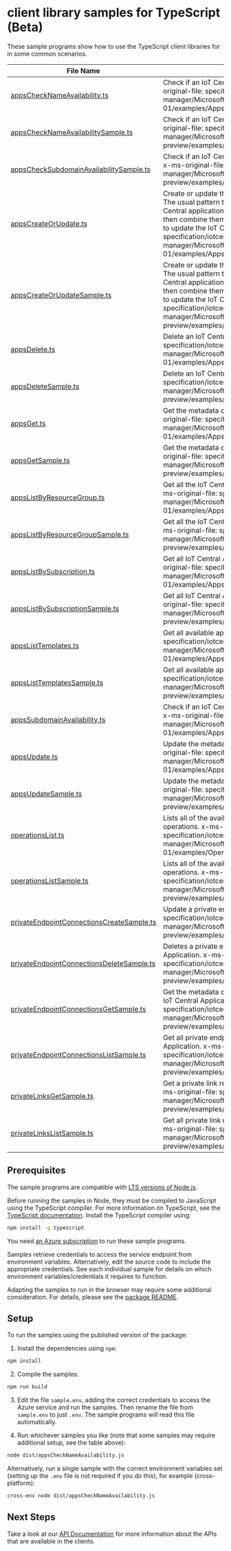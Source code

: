 # client library samples for TypeScript (Beta)

These sample programs show how to use the TypeScript client libraries for in some common scenarios.

| **File Name**                                                                       | **Description**                                                                                                                                                                                                                                                                                                                                                                                                                    |
| ----------------------------------------------------------------------------------- | ---------------------------------------------------------------------------------------------------------------------------------------------------------------------------------------------------------------------------------------------------------------------------------------------------------------------------------------------------------------------------------------------------------------------------------- |
| [appsCheckNameAvailability.ts][appschecknameavailability]                           | Check if an IoT Central application name is available. x-ms-original-file: specification/iotcentral/resource-manager/Microsoft.IoTCentral/stable/2021-06-01/examples/Apps_CheckNameAvailability.json                                                                                                                                                                                                                               |
| [appsCheckNameAvailabilitySample.ts][appschecknameavailabilitysample]               | Check if an IoT Central application name is available. x-ms-original-file: specification/iotcentral/resource-manager/Microsoft.IoTCentral/preview/2021-11-01-preview/examples/Apps_CheckNameAvailability.json                                                                                                                                                                                                                      |
| [appsCheckSubdomainAvailabilitySample.ts][appschecksubdomainavailabilitysample]     | Check if an IoT Central application subdomain is available. x-ms-original-file: specification/iotcentral/resource-manager/Microsoft.IoTCentral/preview/2021-11-01-preview/examples/Apps_CheckSubdomainAvailability.json                                                                                                                                                                                                            |
| [appsCreateOrUpdate.ts][appscreateorupdate]                                         | Create or update the metadata of an IoT Central application. The usual pattern to modify a property is to retrieve the IoT Central application metadata and security metadata, and then combine them with the modified values in a new body to update the IoT Central application. x-ms-original-file: specification/iotcentral/resource-manager/Microsoft.IoTCentral/stable/2021-06-01/examples/Apps_CreateOrUpdate.json          |
| [appsCreateOrUpdateSample.ts][appscreateorupdatesample]                             | Create or update the metadata of an IoT Central application. The usual pattern to modify a property is to retrieve the IoT Central application metadata and security metadata, and then combine them with the modified values in a new body to update the IoT Central application. x-ms-original-file: specification/iotcentral/resource-manager/Microsoft.IoTCentral/preview/2021-11-01-preview/examples/Apps_CreateOrUpdate.json |
| [appsDelete.ts][appsdelete]                                                         | Delete an IoT Central application. x-ms-original-file: specification/iotcentral/resource-manager/Microsoft.IoTCentral/stable/2021-06-01/examples/Apps_Delete.json                                                                                                                                                                                                                                                                  |
| [appsDeleteSample.ts][appsdeletesample]                                             | Delete an IoT Central application. x-ms-original-file: specification/iotcentral/resource-manager/Microsoft.IoTCentral/preview/2021-11-01-preview/examples/Apps_Delete.json                                                                                                                                                                                                                                                         |
| [appsGet.ts][appsget]                                                               | Get the metadata of an IoT Central application. x-ms-original-file: specification/iotcentral/resource-manager/Microsoft.IoTCentral/stable/2021-06-01/examples/Apps_Get.json                                                                                                                                                                                                                                                        |
| [appsGetSample.ts][appsgetsample]                                                   | Get the metadata of an IoT Central application. x-ms-original-file: specification/iotcentral/resource-manager/Microsoft.IoTCentral/preview/2021-11-01-preview/examples/Apps_Get.json                                                                                                                                                                                                                                               |
| [appsListByResourceGroup.ts][appslistbyresourcegroup]                               | Get all the IoT Central Applications in a resource group. x-ms-original-file: specification/iotcentral/resource-manager/Microsoft.IoTCentral/stable/2021-06-01/examples/Apps_ListByResourceGroup.json                                                                                                                                                                                                                              |
| [appsListByResourceGroupSample.ts][appslistbyresourcegroupsample]                   | Get all the IoT Central Applications in a resource group. x-ms-original-file: specification/iotcentral/resource-manager/Microsoft.IoTCentral/preview/2021-11-01-preview/examples/Apps_ListByResourceGroup.json                                                                                                                                                                                                                     |
| [appsListBySubscription.ts][appslistbysubscription]                                 | Get all IoT Central Applications in a subscription. x-ms-original-file: specification/iotcentral/resource-manager/Microsoft.IoTCentral/stable/2021-06-01/examples/Apps_ListBySubscription.json                                                                                                                                                                                                                                     |
| [appsListBySubscriptionSample.ts][appslistbysubscriptionsample]                     | Get all IoT Central Applications in a subscription. x-ms-original-file: specification/iotcentral/resource-manager/Microsoft.IoTCentral/preview/2021-11-01-preview/examples/Apps_ListBySubscription.json                                                                                                                                                                                                                            |
| [appsListTemplates.ts][appslisttemplates]                                           | Get all available application templates. x-ms-original-file: specification/iotcentral/resource-manager/Microsoft.IoTCentral/stable/2021-06-01/examples/Apps_Templates.json                                                                                                                                                                                                                                                         |
| [appsListTemplatesSample.ts][appslisttemplatessample]                               | Get all available application templates. x-ms-original-file: specification/iotcentral/resource-manager/Microsoft.IoTCentral/preview/2021-11-01-preview/examples/Apps_Templates.json                                                                                                                                                                                                                                                |
| [appsSubdomainAvailability.ts][appssubdomainavailability]                           | Check if an IoT Central application subdomain is available. x-ms-original-file: specification/iotcentral/resource-manager/Microsoft.IoTCentral/stable/2021-06-01/examples/Apps_CheckSubdomainAvailability.json                                                                                                                                                                                                                     |
| [appsUpdate.ts][appsupdate]                                                         | Update the metadata of an IoT Central application. x-ms-original-file: specification/iotcentral/resource-manager/Microsoft.IoTCentral/stable/2021-06-01/examples/Apps_Update.json                                                                                                                                                                                                                                                  |
| [appsUpdateSample.ts][appsupdatesample]                                             | Update the metadata of an IoT Central application. x-ms-original-file: specification/iotcentral/resource-manager/Microsoft.IoTCentral/preview/2021-11-01-preview/examples/Apps_Update.json                                                                                                                                                                                                                                         |
| [operationsList.ts][operationslist]                                                 | Lists all of the available IoT Central Resource Provider operations. x-ms-original-file: specification/iotcentral/resource-manager/Microsoft.IoTCentral/stable/2021-06-01/examples/Operations_List.json                                                                                                                                                                                                                            |
| [operationsListSample.ts][operationslistsample]                                     | Lists all of the available IoT Central Resource Provider operations. x-ms-original-file: specification/iotcentral/resource-manager/Microsoft.IoTCentral/preview/2021-11-01-preview/examples/Operations_List.json                                                                                                                                                                                                                   |
| [privateEndpointConnectionsCreateSample.ts][privateendpointconnectionscreatesample] | Update a private endpoint connection. x-ms-original-file: specification/iotcentral/resource-manager/Microsoft.IoTCentral/preview/2021-11-01-preview/examples/PrivateEndpointConnections_Update.json                                                                                                                                                                                                                                |
| [privateEndpointConnectionsDeleteSample.ts][privateendpointconnectionsdeletesample] | Deletes a private endpoint connection from the IoT Central Application. x-ms-original-file: specification/iotcentral/resource-manager/Microsoft.IoTCentral/preview/2021-11-01-preview/examples/PrivateEndpointConnections_Delete.json                                                                                                                                                                                              |
| [privateEndpointConnectionsGetSample.ts][privateendpointconnectionsgetsample]       | Get the metadata of a private endpoint connection for the IoT Central Application. x-ms-original-file: specification/iotcentral/resource-manager/Microsoft.IoTCentral/preview/2021-11-01-preview/examples/PrivateEndpointConnections_Get.json                                                                                                                                                                                      |
| [privateEndpointConnectionsListSample.ts][privateendpointconnectionslistsample]     | Get all private endpoint connections of a IoT Central Application. x-ms-original-file: specification/iotcentral/resource-manager/Microsoft.IoTCentral/preview/2021-11-01-preview/examples/PrivateEndpointConnections_List.json                                                                                                                                                                                                     |
| [privateLinksGetSample.ts][privatelinksgetsample]                                   | Get a private link resource of a IoT Central Application. x-ms-original-file: specification/iotcentral/resource-manager/Microsoft.IoTCentral/preview/2021-11-01-preview/examples/PrivateLinks_Get.json                                                                                                                                                                                                                             |
| [privateLinksListSample.ts][privatelinkslistsample]                                 | Get all private link resources of a IoT Central Application. x-ms-original-file: specification/iotcentral/resource-manager/Microsoft.IoTCentral/preview/2021-11-01-preview/examples/PrivateLinks_List.json                                                                                                                                                                                                                         |

## Prerequisites

The sample programs are compatible with [LTS versions of Node.js](https://github.com/nodejs/release#release-schedule).

Before running the samples in Node, they must be compiled to JavaScript using the TypeScript compiler. For more information on TypeScript, see the [TypeScript documentation][typescript]. Install the TypeScript compiler using:

```bash
npm install -g typescript
```

You need [an Azure subscription][freesub] to run these sample programs.

Samples retrieve credentials to access the service endpoint from environment variables. Alternatively, edit the source code to include the appropriate credentials. See each individual sample for details on which environment variables/credentials it requires to function.

Adapting the samples to run in the browser may require some additional consideration. For details, please see the [package README][package].

## Setup

To run the samples using the published version of the package:

1. Install the dependencies using `npm`:

```bash
npm install
```

2. Compile the samples:

```bash
npm run build
```

3. Edit the file `sample.env`, adding the correct credentials to access the Azure service and run the samples. Then rename the file from `sample.env` to just `.env`. The sample programs will read this file automatically.

4. Run whichever samples you like (note that some samples may require additional setup, see the table above):

```bash
node dist/appsCheckNameAvailability.js
```

Alternatively, run a single sample with the correct environment variables set (setting up the `.env` file is not required if you do this), for example (cross-platform):

```bash
cross-env node dist/appsCheckNameAvailability.js
```

## Next Steps

Take a look at our [API Documentation][apiref] for more information about the APIs that are available in the clients.

[appschecknameavailability]: https://github.com/Azure/azure-sdk-for-js/blob/main/sdk/iotcentral/arm-iotcentral/samples/v7-beta/typescript/src/appsCheckNameAvailability.ts
[appschecknameavailabilitysample]: https://github.com/Azure/azure-sdk-for-js/blob/main/sdk/iotcentral/arm-iotcentral/samples/v7-beta/typescript/src/appsCheckNameAvailabilitySample.ts
[appschecksubdomainavailabilitysample]: https://github.com/Azure/azure-sdk-for-js/blob/main/sdk/iotcentral/arm-iotcentral/samples/v7-beta/typescript/src/appsCheckSubdomainAvailabilitySample.ts
[appscreateorupdate]: https://github.com/Azure/azure-sdk-for-js/blob/main/sdk/iotcentral/arm-iotcentral/samples/v7-beta/typescript/src/appsCreateOrUpdate.ts
[appscreateorupdatesample]: https://github.com/Azure/azure-sdk-for-js/blob/main/sdk/iotcentral/arm-iotcentral/samples/v7-beta/typescript/src/appsCreateOrUpdateSample.ts
[appsdelete]: https://github.com/Azure/azure-sdk-for-js/blob/main/sdk/iotcentral/arm-iotcentral/samples/v7-beta/typescript/src/appsDelete.ts
[appsdeletesample]: https://github.com/Azure/azure-sdk-for-js/blob/main/sdk/iotcentral/arm-iotcentral/samples/v7-beta/typescript/src/appsDeleteSample.ts
[appsget]: https://github.com/Azure/azure-sdk-for-js/blob/main/sdk/iotcentral/arm-iotcentral/samples/v7-beta/typescript/src/appsGet.ts
[appsgetsample]: https://github.com/Azure/azure-sdk-for-js/blob/main/sdk/iotcentral/arm-iotcentral/samples/v7-beta/typescript/src/appsGetSample.ts
[appslistbyresourcegroup]: https://github.com/Azure/azure-sdk-for-js/blob/main/sdk/iotcentral/arm-iotcentral/samples/v7-beta/typescript/src/appsListByResourceGroup.ts
[appslistbyresourcegroupsample]: https://github.com/Azure/azure-sdk-for-js/blob/main/sdk/iotcentral/arm-iotcentral/samples/v7-beta/typescript/src/appsListByResourceGroupSample.ts
[appslistbysubscription]: https://github.com/Azure/azure-sdk-for-js/blob/main/sdk/iotcentral/arm-iotcentral/samples/v7-beta/typescript/src/appsListBySubscription.ts
[appslistbysubscriptionsample]: https://github.com/Azure/azure-sdk-for-js/blob/main/sdk/iotcentral/arm-iotcentral/samples/v7-beta/typescript/src/appsListBySubscriptionSample.ts
[appslisttemplates]: https://github.com/Azure/azure-sdk-for-js/blob/main/sdk/iotcentral/arm-iotcentral/samples/v7-beta/typescript/src/appsListTemplates.ts
[appslisttemplatessample]: https://github.com/Azure/azure-sdk-for-js/blob/main/sdk/iotcentral/arm-iotcentral/samples/v7-beta/typescript/src/appsListTemplatesSample.ts
[appssubdomainavailability]: https://github.com/Azure/azure-sdk-for-js/blob/main/sdk/iotcentral/arm-iotcentral/samples/v7-beta/typescript/src/appsSubdomainAvailability.ts
[appsupdate]: https://github.com/Azure/azure-sdk-for-js/blob/main/sdk/iotcentral/arm-iotcentral/samples/v7-beta/typescript/src/appsUpdate.ts
[appsupdatesample]: https://github.com/Azure/azure-sdk-for-js/blob/main/sdk/iotcentral/arm-iotcentral/samples/v7-beta/typescript/src/appsUpdateSample.ts
[operationslist]: https://github.com/Azure/azure-sdk-for-js/blob/main/sdk/iotcentral/arm-iotcentral/samples/v7-beta/typescript/src/operationsList.ts
[operationslistsample]: https://github.com/Azure/azure-sdk-for-js/blob/main/sdk/iotcentral/arm-iotcentral/samples/v7-beta/typescript/src/operationsListSample.ts
[privateendpointconnectionscreatesample]: https://github.com/Azure/azure-sdk-for-js/blob/main/sdk/iotcentral/arm-iotcentral/samples/v7-beta/typescript/src/privateEndpointConnectionsCreateSample.ts
[privateendpointconnectionsdeletesample]: https://github.com/Azure/azure-sdk-for-js/blob/main/sdk/iotcentral/arm-iotcentral/samples/v7-beta/typescript/src/privateEndpointConnectionsDeleteSample.ts
[privateendpointconnectionsgetsample]: https://github.com/Azure/azure-sdk-for-js/blob/main/sdk/iotcentral/arm-iotcentral/samples/v7-beta/typescript/src/privateEndpointConnectionsGetSample.ts
[privateendpointconnectionslistsample]: https://github.com/Azure/azure-sdk-for-js/blob/main/sdk/iotcentral/arm-iotcentral/samples/v7-beta/typescript/src/privateEndpointConnectionsListSample.ts
[privatelinksgetsample]: https://github.com/Azure/azure-sdk-for-js/blob/main/sdk/iotcentral/arm-iotcentral/samples/v7-beta/typescript/src/privateLinksGetSample.ts
[privatelinkslistsample]: https://github.com/Azure/azure-sdk-for-js/blob/main/sdk/iotcentral/arm-iotcentral/samples/v7-beta/typescript/src/privateLinksListSample.ts
[apiref]: https://learn.microsoft.com/javascript/api/@azure/arm-iotcentral?view=azure-node-preview
[freesub]: https://azure.microsoft.com/free/
[package]: https://github.com/Azure/azure-sdk-for-js/tree/main/sdk/iotcentral/arm-iotcentral/README.md
[typescript]: https://www.typescriptlang.org/docs/home.html
